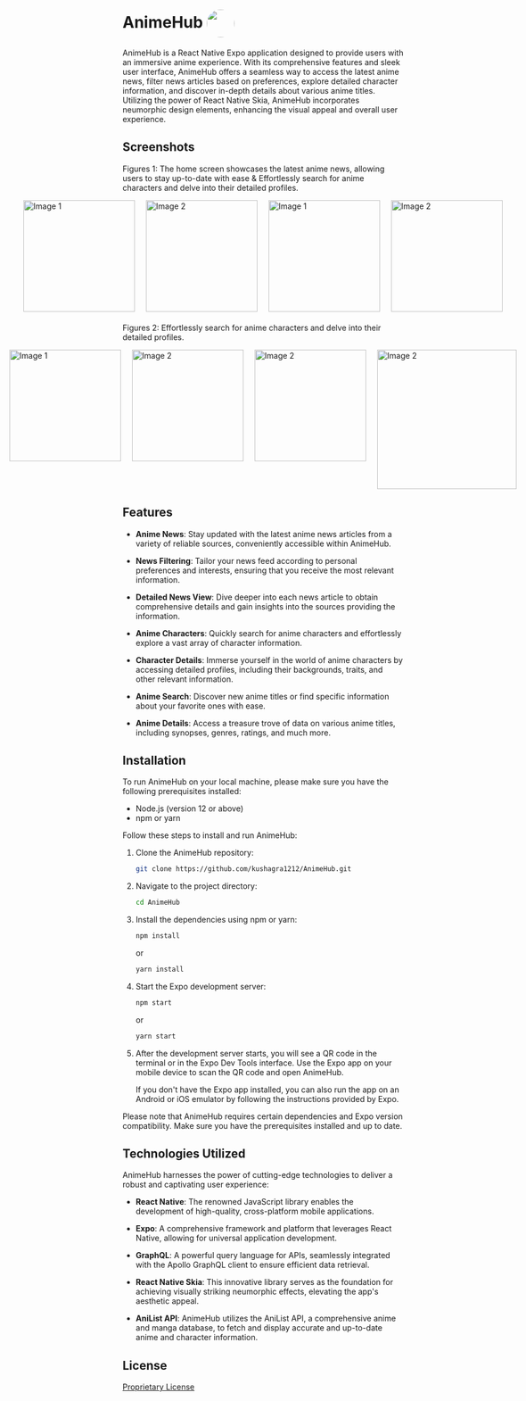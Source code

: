 # AnimeHub <img align='center' src='https://firebasestorage.googleapis.com/v0/b/eimentum.appspot.com/o/animeHub%2Fadaptive-icon.png?alt=media&token=14e06def-0ca5-4eae-b6e2-5964da33d43b' width="50" style="border-radius:30px;">

AnimeHub is a React Native Expo application designed to provide users with an immersive anime experience. With its comprehensive features and sleek user interface, AnimeHub offers a seamless way to access the latest anime news, filter news articles based on preferences, explore detailed character information, and discover in-depth details about various anime titles. Utilizing the power of React Native Skia, AnimeHub incorporates neumorphic design elements, enhancing the visual appeal and overall user experience.

## Screenshots

Figures 1: The home screen showcases the latest anime news, allowing users to stay up-to-date with ease & Effortlessly search for anime characters and delve into their detailed profiles.
<div align="left" style="display: flex; flex-direction: column;margin-bottom:20px">
    <div style="display: flex; justify-content: center; gap: 20px;">
        <img src="https://firebasestorage.googleapis.com/v0/b/eimentum.appspot.com/o/animeHub%2FVideoCapture_20230709-011102.jpg?alt=media&token=3df44cdb-8ba3-4982-b8de-df96e5fbbd8d" width="200" alt="Image 1">
        <img src="https://firebasestorage.googleapis.com/v0/b/eimentum.appspot.com/o/animeHub%2FVideoCapture_20230709-011109.jpg?alt=media&token=1552ef1d-b5b0-4a8b-b705-d89e6945bbcc" width="200" alt="Image 2">
          <img src="https://firebasestorage.googleapis.com/v0/b/eimentum.appspot.com/o/animeHub%2FVideoCapture_20230709-011250.jpg?alt=media&token=8db6a34b-f6dd-4d83-990c-62b9741a2d9a" width="200" alt="Image 1">
        <img src="https://firebasestorage.googleapis.com/v0/b/eimentum.appspot.com/o/animeHub%2FVideoCapture_20230709-011253.jpg?alt=media&token=22e368c9-3a8b-49cb-91c6-a97fed5a7e46" width="200" alt="Image 2">
</div>
</div>

Figures 2: Effortlessly search for anime characters and delve into their detailed profiles.
<div align="left" style="display: flex; flex-direction: column;margin-bottom:20px">
    <div style="display: flex; justify-content: center; gap: 20px;">
        <img src="https://firebasestorage.googleapis.com/v0/b/eimentum.appspot.com/o/animeHub%2FVideoCapture_20230709-011259.jpg?alt=media&token=62ccdc8c-2a46-4625-bbb2-13737f0e80f7" width="200" alt="Image 1">
        <img src="https://firebasestorage.googleapis.com/v0/b/eimentum.appspot.com/o/animeHub%2FVideoCapture_20230709-011321.jpg?alt=media&token=ad5b49b2-edc1-4152-92b8-7418f5bc87b1" width="200" alt="Image 2">
        <img src="https://firebasestorage.googleapis.com/v0/b/eimentum.appspot.com/o/animeHub%2FVideoCapture_20230709-011311.jpg?alt=media&token=c767262b-3ee0-44b7-8b4c-561c17fb3fbc" width="200" alt="Image 2">
           <img src="https://github.com/kushagra1212/insta-clone/blob/main/ezgif-2-0f7162f607.gif" width="250"  alt="Image 2">
   </div>
</div>


## Features

- **Anime News**: Stay updated with the latest anime news articles from a variety of reliable sources, conveniently accessible within AnimeHub.

- **News Filtering**: Tailor your news feed according to personal preferences and interests, ensuring that you receive the most relevant information.

- **Detailed News View**: Dive deeper into each news article to obtain comprehensive details and gain insights into the sources providing the information.

- **Anime Characters**: Quickly search for anime characters and effortlessly explore a vast array of character information.

- **Character Details**: Immerse yourself in the world of anime characters by accessing detailed profiles, including their backgrounds, traits, and other relevant information.

- **Anime Search**: Discover new anime titles or find specific information about your favorite ones with ease.

- **Anime Details**: Access a treasure trove of data on various anime titles, including synopses, genres, ratings, and much more.

Installation
--------------
To run AnimeHub on your local machine, please make sure you have the following prerequisites installed:

- Node.js (version 12 or above)
- npm or yarn

Follow these steps to install and run AnimeHub:

1. Clone the AnimeHub repository:
   ```bash
   git clone https://github.com/kushagra1212/AnimeHub.git
   ```

2. Navigate to the project directory:
   ```bash
   cd AnimeHub
   ```

3. Install the dependencies using npm or yarn:
   ```bash
   npm install
   ```
   or
   ```bash
   yarn install
   ```

4. Start the Expo development server:
   ```bash
   npm start
   ```
   or
   ```bash
   yarn start
   ```

5. After the development server starts, you will see a QR code in the terminal or in the Expo Dev Tools interface. Use the Expo app on your mobile device to scan the QR code and open AnimeHub.

   If you don't have the Expo app installed, you can also run the app on an Android or iOS emulator by following the instructions provided by Expo.

Please note that AnimeHub requires certain dependencies and Expo version compatibility. Make sure you have the prerequisites installed and up to date.

## Technologies Utilized

AnimeHub harnesses the power of cutting-edge technologies to deliver a robust and captivating user experience:

- **React Native**: The renowned JavaScript library enables the development of high-quality, cross-platform mobile applications.

- **Expo**: A comprehensive framework and platform that leverages React Native, allowing for universal application development.

- **GraphQL**: A powerful query language for APIs, seamlessly integrated with the Apollo GraphQL client to ensure efficient data retrieval.

- **React Native Skia**: This innovative library serves as the foundation for achieving visually striking neumorphic effects, elevating the app's aesthetic appeal.

- **AniList API**: AnimeHub utilizes the AniList API, a comprehensive anime and manga database, to fetch and display accurate and up-to-date anime and character information.

## License

[Proprietary License](https://github.com/kushagra1212/AnimeHub/blob/main/LICENSE.txt)

